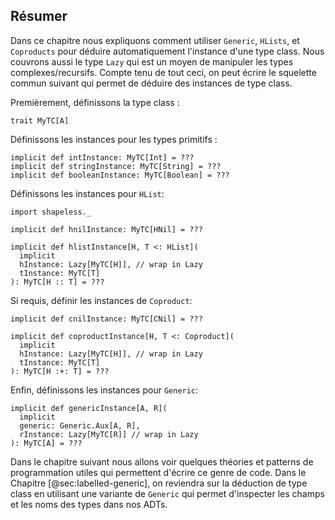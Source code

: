 ## Résumer
Dans ce chapitre nous expliquons comment utiliser
`Generic`, `HLists`, et `Coproducts`
pour déduire automatiquement l'instance d'une type class.
Nous couvrons aussi le type `Lazy`
qui est un moyen de manipuler les types complexes/recursifs.
Compte tenu de tout ceci,
on peut écrire le squelette commun suivant
qui permet de déduire des instances de type class.

Premièrement, définissons la type class :

```tut:book:silent
trait MyTC[A]
```

Définissons les instances pour les types primitifs :

```tut:book:silent
implicit def intInstance: MyTC[Int] = ???
implicit def stringInstance: MyTC[String] = ???
implicit def booleanInstance: MyTC[Boolean] = ???
```

Définissons les instances pour `HList`:

```tut:book:silent
import shapeless._

implicit def hnilInstance: MyTC[HNil] = ???

implicit def hlistInstance[H, T <: HList](
  implicit
  hInstance: Lazy[MyTC[H]], // wrap in Lazy
  tInstance: MyTC[T]
): MyTC[H :: T] = ???
```
Si requis, définir les instances de `Coproduct`:

```tut:book:silent
implicit def cnilInstance: MyTC[CNil] = ???

implicit def coproductInstance[H, T <: Coproduct](
  implicit
  hInstance: Lazy[MyTC[H]], // wrap in Lazy
  tInstance: MyTC[T]
): MyTC[H :+: T] = ???
```

Enfin, définissons les instances pour `Generic`:

```tut:book:silent
implicit def genericInstance[A, R](
  implicit
  generic: Generic.Aux[A, R],
  rInstance: Lazy[MyTC[R]] // wrap in Lazy
): MyTC[A] = ???
```

Dans le chapitre suivant nous allons voir quelques
théories et patterns de programmation utiles
qui permettent d'écrire ce genre de code.
Dans le Chapitre [@sec:labelled-generic],
on reviendra sur la déduction de type class
en utilisant une variante de `Generic` qui
permet d'inspecter les champs et les noms des types
dans nos ADTs.
